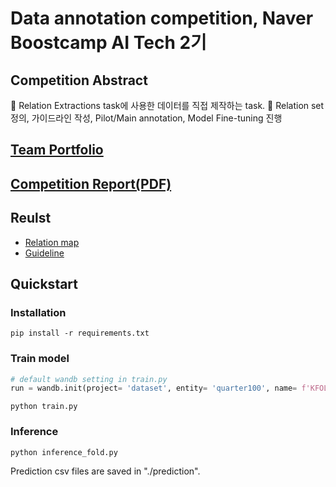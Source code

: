 # Data annotation competition, Naver Boostcamp AI Tech 2기
## Competition Abstract
🤗 Relation Extractions task에 사용한 데이터를 직접 제작하는 task.
🤗 Relation set 정의, 가이드라인 작성, Pilot/Main annotation, Model Fine-tuning 진행

## [Team Portfolio]()
## [Competition Report(PDF)]()
## Reulst
- [Relation map](https://docs.google.com/spreadsheets/d/1rXz57Yxs80HhgqP2W4A016liz0dfz2a4_sZE96uokGM/edit)
- [Guideline](https://docs.google.com/document/d/1qDx4riQMJLYZf97j8BPY0FGs31iv_klXg2YztoJAD_g/edit)
## Quickstart
### Installation
```
pip install -r requirements.txt
```
### Train model
```python
# default wandb setting in train.py
run = wandb.init(project= 'dataset', entity= 'quarter100', name= f'KFOLD_{fold}_{args.wandb_path}')
```

```
python train.py
```
### Inference
```
python inference_fold.py
```
Prediction csv files are saved in "./prediction".
